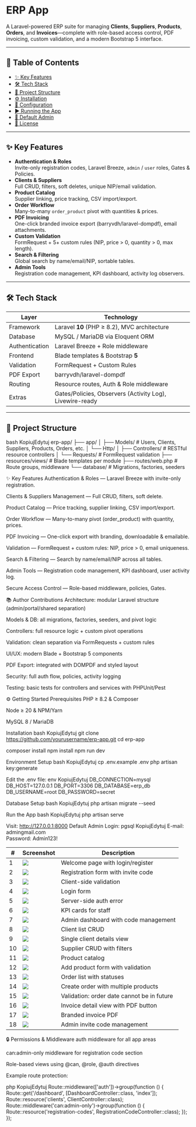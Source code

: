# ERP App

A Laravel-powered ERP suite for managing **Clients**, **Suppliers**, **Products**, **Orders**, and **Invoices**—complete with role-based access control, PDF invoicing, custom validation, and a modern Bootstrap 5 interface.

---

## 🚀 Table of Contents

- [✨ Key Features](#-key-features)  
- [🛠️ Tech Stack](#️-tech-stack)  
- [📁 Project Structure](#-project-structure)  
- [⚙️ Installation](#️-installation)  
- [🔧 Configuration](#-configuration)  
- [▶️ Running the App](#️-running-the-app)  
- [👤 Default Admin](#-default-admin)  
- [📄 License](#-license)  

---

## ✨ Key Features

- **Authentication & Roles**  
  Invite-only registration codes, Laravel Breeze, `admin` / `user` roles, Gates & Policies.
- **Clients & Suppliers**  
  Full CRUD, filters, soft deletes, unique NIP/email validation.
- **Product Catalog**  
  Supplier linking, price tracking, CSV import/export.
- **Order Workflow**  
  Many-to-many `order_product` pivot with quantities & prices.
- **PDF Invoicing**  
  One-click branded invoice export (barryvdh/laravel-dompdf), email attachments.
- **Custom Validation**  
  FormRequest + 5+ custom rules (NIP, price > 0, quantity > 0, max length).
- **Search & Filtering**  
  Global search by name/email/NIP, sortable tables.
- **Admin Tools**  
  Registration code management, KPI dashboard, activity log observers.

---

## 🛠️ Tech Stack

| Layer           | Technology                                      |
|-----------------|-------------------------------------------------|
| Framework       | Laravel **10** (PHP ≥ 8.2), MVC architecture    |
| Database        | MySQL / MariaDB via Eloquent ORM                |
| Authentication  | Laravel Breeze + Role middleware                |
| Frontend        | Blade templates & Bootstrap **5**               |
| Validation      | FormRequest + Custom Rules                      |
| PDF Export      | barryvdh/laravel-dompdf                         |
| Routing         | Resource routes, Auth & Role middleware         |
| Extras          | Gates/Policies, Observers (Activity Log), Livewire-ready |

---

## 📁 Project Structure



bash
KopiujEdytuj
erp-app/
├── app/
│   ├── Models/          # Users, Clients, Suppliers, Products, Orders, etc.
│   └── Http/
│       ├── Controllers/ # RESTful resource controllers
│       └── Requests/    # FormRequest validation
├── resources/views/     # Blade templates per module
├── routes/web.php       # Route groups, middleware
└── database/            # Migrations, factories, seeders


✨ Key Features
Authentication & Roles — Laravel Breeze with invite-only registration.


Clients & Suppliers Management — Full CRUD, filters, soft delete.


Product Catalog — Price tracking, supplier linking, CSV import/export.


Order Workflow — Many-to-many pivot (order_product) with quantity, prices.


PDF Invoicing — One-click export with branding, downloadable & emailable.


Validation — FormRequest + custom rules: NIP, price > 0, email uniqueness.


Search & Filtering — Search by name/email/NIP across all tables.


Admin Tools — Registration code management, KPI dashboard, user activity log.


Secure Access Control — Role-based middleware, policies, Gates.

📚 Author Contributions
Architecture: modular Laravel structure (admin/portal/shared separation)


Models & DB: all migrations, factories, seeders, and pivot logic


Controllers: full resource logic + custom pivot operations


Validation: clean separation via FormRequests + custom rules


UI/UX: modern Blade + Bootstrap 5 components


PDF Export: integrated with DOMPDF and styled layout


Security: full auth flow, policies, activity logging


Testing: basic tests for controllers and services with PHPUnit/Pest



⚙️ Getting Started
Prerequisites
PHP ≥ 8.2 & Composer


Node ≥ 20 & NPM/Yarn


MySQL 8 / MariaDB


Installation
bash
KopiujEdytuj
git clone https://github.com/yourusername/erp-app.git
cd erp-app

composer install
npm install
npm run dev

Environment Setup
bash
KopiujEdytuj
cp .env.example .env
php artisan key:generate

Edit the .env file:
env
KopiujEdytuj
DB_CONNECTION=mysql
DB_HOST=127.0.0.1
DB_PORT=3306
DB_DATABASE=erp_db
DB_USERNAME=root
DB_PASSWORD=secret

Database Setup
bash
KopiujEdytuj
php artisan migrate --seed

Run the App
bash
KopiujEdytuj
php artisan serve

Visit: http://127.0.0.1:8000
Default Admin Login:
pgsql
KopiujEdytuj
E-mail:    admingmail.com  
Password:  Admin123!


| #  | Screenshot                              | Description                                |
| -- | --------------------------------------- | ------------------------------------------ |
| 1  | ![](img/1-Welcome.png)             | Welcome page with login/register           |
| 2  | ![](img/2-Register.png)            | Registration form with invite code         |
| 3  | ![](img/3-RegisterValid.png) | Client-side validation                     |
| 4  | ![](img/4-Login.png)               | Login form                                 |
| 5  | ![](img/5-LoginValid.png)       | Server-side auth error                     |
| 6  | ![](simg/6-DashboardUser.png)     | KPI cards for staff                        |
| 7  | ![](img/7-DashboardAdmin.png)     | Admin dashboard with code management       |
| 8  | ![](img/8-ClientView.png)        | Client list CRUD                           |
| 9  | ![](img/9-ClientDetail.png)      | Single client details view                 |
| 10 | ![](img/10-SupplierViewt.png)      | Supplier CRUD with filters                 |
| 11 | ![](img/11-ProductView.png)       | Product catalog                            |
| 12 | ![](img/12-ProductCreate.png)      | Add product form with validation           |
| 13 | ![](img/13-OrderView.png)         | Order list with statuses                   |
| 14 | ![](img/14-OrderCreate.png)        | Create order with multiple products        |
| 15 | ![](img/15-OrderCreateValid.png)    | Validation: order date cannot be in future |
| 16 | ![](img/16-OrderDetail.png)     | Invoice detail view with PDF button        |
| 17 | ![](img/17-OrderInvoice.png)         | Branded invoice PDF                        |
| 18 | ![](img/18-RegisterCodeView.png)  | Admin invite code management               |



🔒 Permissions & Middleware
auth middleware for all app areas


can:admin-only middleware for registration code section


Role-based views using @can, @role, @auth directives


Example route protection:


php
KopiujEdytuj
Route::middleware(['auth'])->group(function () {
    Route::get('/dashboard', [DashboardController::class, 'index']);
    Route::resource('clients', ClientController::class);
    Route::middleware('can:admin-only')->group(function () {
        Route::resource('registration-codes', RegistrationCodeController::class);
    });
});






